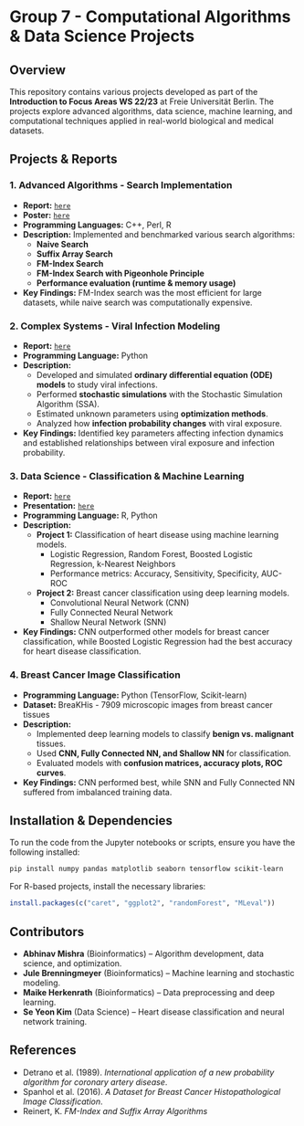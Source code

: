 # **Group 7 - Computational Algorithms & Data Science Projects**

## **Overview**
This repository contains various projects developed as part of the **Introduction to Focus Areas WS 22/23** at Freie Universität Berlin. The projects explore advanced algorithms, data science, machine learning, and computational techniques applied in real-world biological and medical datasets.

## **Projects & Reports**
### **1. Advanced Algorithms - Search Implementation**
- **Report:** [`here`](Reports/Advanced_Algorithms.pdf)
- **Poster:** [`here`](Poster/Poster_Advanced_Algorithms.pdf)
- **Programming Languages:** C++, Perl, R
- **Description:** Implemented and benchmarked various search algorithms:
  - **Naive Search**
  - **Suffix Array Search**
  - **FM-Index Search**
  - **FM-Index Search with Pigeonhole Principle**
  - **Performance evaluation (runtime & memory usage)**
- **Key Findings:** FM-Index search was the most efficient for large datasets, while naive search was computationally expensive.

### **2. Complex Systems - Viral Infection Modeling**
- **Report:** [`here`](Reports/Complex_Systems.pdf)
- **Programming Language:** Python
- **Description:**
  - Developed and simulated **ordinary differential equation (ODE) models** to study viral infections.
  - Performed **stochastic simulations** with the Stochastic Simulation Algorithm (SSA).
  - Estimated unknown parameters using **optimization methods**.
  - Analyzed how **infection probability changes** with viral exposure.
- **Key Findings:** Identified key parameters affecting infection dynamics and established relationships between viral exposure and infection probability.

### **3. Data Science - Classification & Machine Learning**
- **Report:** [`here`](Reports/Data_Science.pdf)
- **Presentation:** [`here`](Presentation/presentation.pdf)
- **Programming Language:** R, Python
- **Description:**
  - **Project 1:** Classification of heart disease using machine learning models.
    - Logistic Regression, Random Forest, Boosted Logistic Regression, k-Nearest Neighbors
    - Performance metrics: Accuracy, Sensitivity, Specificity, AUC-ROC
  - **Project 2:** Breast cancer classification using deep learning models.
    - Convolutional Neural Network (CNN)
    - Fully Connected Neural Network
    - Shallow Neural Network (SNN)
- **Key Findings:** CNN outperformed other models for breast cancer classification, while Boosted Logistic Regression had the best accuracy for heart disease classification.

### **4. Breast Cancer Image Classification**
- **Programming Language:** Python (TensorFlow, Scikit-learn)
- **Dataset:** BreaKHis - 7909 microscopic images from breast cancer tissues
- **Description:**
  - Implemented deep learning models to classify **benign vs. malignant** tissues.
  - Used **CNN, Fully Connected NN, and Shallow NN** for classification.
  - Evaluated models with **confusion matrices, accuracy plots, ROC curves**.
- **Key Findings:** CNN performed best, while SNN and Fully Connected NN suffered from imbalanced training data.

## **Installation & Dependencies**
To run the code from the Jupyter notebooks or scripts, ensure you have the following installed:

```bash
pip install numpy pandas matplotlib seaborn tensorflow scikit-learn
```

For R-based projects, install the necessary libraries:

```r
install.packages(c("caret", "ggplot2", "randomForest", "MLeval"))
```

## **Contributors**
- **Abhinav Mishra** (Bioinformatics) – Algorithm development, data science, and optimization.
- **Jule Brenningmeyer** (Bioinformatics) – Machine learning and stochastic modeling.
- **Maike Herkenrath** (Bioinformatics) – Data preprocessing and deep learning.
- **Se Yeon Kim** (Data Science) – Heart disease classification and neural network training.

## **References**
- Detrano et al. (1989). *International application of a new probability algorithm for coronary artery disease*.
- Spanhol et al. (2016). *A Dataset for Breast Cancer Histopathological Image Classification*.
- Reinert, K. *FM-Index and Suffix Array Algorithms*